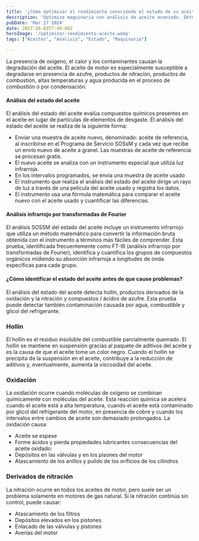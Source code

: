 ```yaml
---
title: '¿Cómo optimizar el rendimiento conociendo el estado de su aceite?'
description: 'Optimiza maquinaria con análisis de aceite avanzado. Detecta y previene fallos'
pubDate: 'Mar 27 2024'
date: 2027-26-03T7:40:00Z
heroImage: '/optimizar-rendimiento-aceite.webp'
tags: ["Aceites", "Analisis", "Estado", "Maquinaria"]

---
```

La presencia de oxígeno, el calor y los contaminantes causan la degradación del aceite. El aceite de motor es especialmente susceptible a degradarse en presencia de azufre, productos de nitración, productos de combustión, altas temperaturas y agua producida en el proceso de combustión o por condensación.

#### Análisis del estado del aceite
El análisis del estado del aceite evalúa compuestos químicos presentes en el aceite en lugar de partículas de elementos de desgaste. El análisis del estado del aceite se realiza de la siguiente forma:
- Enviar una muestra de aceite nuevo, denominado: aceite de referencia, al inscribirse en el Programa de Servicio SOSsM y cada vez que recibe un envío nuevo de aceite a granel. Las muestras de aceite de referencia se procesan gratis.
- El nuevo aceite se analiza con un instrumento especial que utiliza luz infrarroja.
- En los intervalos programados, se envía una muestra de aceite usado
- El instrumento que realiza el análisis del estado del aceite dirige un rayo de luz a través de una película del aceite usado y registra los datos.
- El instrumento usa una fórmula matemática para comparar el aceite nuevo con el aceite usado y cuantificar las diferencias.
#### Análisis infrarrojo por transformadas de Fourier
El análisis SOSSM del estado del aceite incluye un instrumento infrarrojo que utiliza un método matemático para convertir la información bruta obtenida con el instrumento a términos más fáciles de comprender. Esta prueba, identificada frecuentemente como FT-IR (análisis infrarrojo por transformadas de Fourier), identifica y cuantifica los grupos de compuestos orgánicos midiendo su absorción infrarroja a longitudes de onda específicas para cada grupo.
#### ¿Cómo identificar el estado del aceite antes de que cause problemas?
El análisis del estado del aceite detecta hollín, productos derivados de la oxidación y la nitración y compuestos / ácidos de azufre. Esta prueba puede detectar también contaminación causada por agua, combustible y glicol del refrigerante.
### Hollín
El hollín es el residuo insoluble del combustible parcialmente quemado. El hollín se mantiene en suspensión gracias al paquete de aditivos del aceite y es la causa de que el aceite tome un color negro. Cuando el hollín se precipita de la suspensión en el aceite, contribuye a la reducción de aditivos y, eventualmente, aumenta la viscosidad del aceite.
### Oxidación
La oxidación ocurre cuando moléculas de oxígeno se combinan químicamente con moléculas del aceite. Esta reacción química se acelera cuando el aceite está a alta temperatura, cuando el aceite está contaminado por glicol del refrigerante del motor, en presencia de cobre y cuando los intervalos entre cambios de aceite son demasiado prolongados.
La oxidación causa:
- Aceite se espese
- Forme ácidos y pierda propiedades lubricantes
consecuencias del aceite oxidado:
- Depósitos en las válvulas y en los pisones del motor
- Atascamiento de los anillos y pulido de los orificios de los cilindros
### Derivados de nitración
La nitración ocurre en todos los aceites de motor, pero suele ser un problema solamente en motores de gas natural. Si
la nitración continúa sin control, puede causar:
- Atascamiento de los filtros
- Depósitos elevados en los pistones
- Enlacado de las válvulas y pistones
- Averías del motor